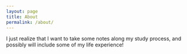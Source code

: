 ```yaml
---
layout: page
title: About
permalink: /about/
---
```


I just realize that I want to take some notes along my study process, and possibly will include some of my life experience!
